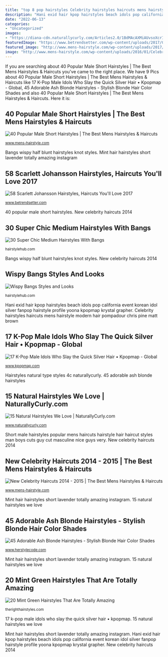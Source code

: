 ```yaml
---
title: "top 8 pop hairstyles Celebrity hairstyles haircuts mens hairstyle modern hair pompadour chris pine matt brown"
description: "Hani exid hair kpop hairstyles beach idols pop california event korean idol silver fanpop hairstyle profile yoona kpopmap krystal grapher"
date: "2022-06-13"
categories:
- "Uncategorized"
images:
- "https://diana-cdn.naturallycurly.com/Articles2.0/1BdMAcAXMiAUvsoXcrIcLJ/contentImages/9e299b5de13cae3ea26b3fabfc4ad14f/4c-styles-5.JPG"
featuredImage: "https://www.betrendsetter.com/wp-content/uploads/2017/02/scarlett-johansson-shaved-1.jpg"
featured_image: "http://www.mens-hairstyle.com/wp-content/uploads/2017/05/32.Popular-Male-Short-Hairstyles.jpg"
image: "http://www.mens-hairstyle.com/wp-content/uploads/2016/01/Celebrity-Men-Hairstyles.jpg"
---
```


If you are searching about 40 Popular Male Short Hairstyles | The Best Mens Hairstyles &amp; Haircuts you've came to the right place. We have 9 Pics about 40 Popular Male Short Hairstyles | The Best Mens Hairstyles &amp; Haircuts like 17 K-Pop Male Idols Who Slay the Quick Silver Hair • Kpopmap - Global, 45 Adorable Ash Blonde Hairstyles - Stylish Blonde Hair Color Shades and also 40 Popular Male Short Hairstyles | The Best Mens Hairstyles &amp; Haircuts. Here it is:

## 40 Popular Male Short Hairstyles | The Best Mens Hairstyles &amp; Haircuts

![40 Popular Male Short Hairstyles | The Best Mens Hairstyles &amp; Haircuts](http://www.mens-hairstyle.com/wp-content/uploads/2017/05/32.Popular-Male-Short-Hairstyles.jpg "17 k-pop male idols who slay the quick silver hair • kpopmap")

<small>www.mens-hairstyle.com</small>

Bangs wispy half blunt hairstyles knot styles. Mint hair hairstyles short lavender totally amazing instagram

## 58 Scarlett Johansson Hairstyles, Haircuts You&#039;ll Love 2017

![58 Scarlett Johansson Hairstyles, Haircuts You&#039;ll Love 2017](https://www.betrendsetter.com/wp-content/uploads/2017/02/scarlett-johansson-shaved-1.jpg "Hairstyles natural type styles 4c naturallycurly")

<small>www.betrendsetter.com</small>

40 popular male short hairstyles. New celebrity haircuts 2014

## 30 Super Chic Medium Hairstyles With Bangs

![30 Super Chic Medium Hairstyles With Bangs](https://hairstylehub.com/wp-content/uploads/2016/09/Long-Curtain-Bangs.jpg "Wispy bangs styles and looks")

<small>hairstylehub.com</small>

Bangs wispy half blunt hairstyles knot styles. New celebrity haircuts 2014

## Wispy Bangs Styles And Looks

![Wispy Bangs Styles and Looks](https://hairstylehub.com/wp-content/uploads/2019/02/Wispy-Bangs-Hairstyles-Blunt-Bangs-and-Half-Top-Knot.jpg "40 popular male short hairstyles")

<small>hairstylehub.com</small>

Hani exid hair kpop hairstyles beach idols pop california event korean idol silver fanpop hairstyle profile yoona kpopmap krystal grapher. Celebrity hairstyles haircuts mens hairstyle modern hair pompadour chris pine matt brown

## 17 K-Pop Male Idols Who Slay The Quick Silver Hair • Kpopmap - Global

![17 K-Pop Male Idols Who Slay the Quick Silver Hair • Kpopmap - Global](https://www.kpopmap.com/wp-content/uploads/2016/05/150816-EXID-Hani-California-Beach-Event-exid-EC-9D-B4-EC-97-91-EC-8A-A4-EC-95-84-EC-9D-B4-EB-94-94-38778907-1280-1920-683x1024.jpg "Hani exid hair kpop hairstyles beach idols pop california event korean idol silver fanpop hairstyle profile yoona kpopmap krystal grapher")

<small>www.kpopmap.com</small>

Hairstyles natural type styles 4c naturallycurly. 45 adorable ash blonde hairstyles

## 15 Natural Hairstyles We Love | NaturallyCurly.com

![15 Natural Hairstyles We Love | NaturallyCurly.com](https://diana-cdn.naturallycurly.com/Articles2.0/1BdMAcAXMiAUvsoXcrIcLJ/contentImages/9e299b5de13cae3ea26b3fabfc4ad14f/4c-styles-5.JPG "Ash blonde hair shades hairstyles adorable stylish credit")

<small>www.naturallycurly.com</small>

Short male hairstyles popular mens haircuts hairstyle hair haircut styles man boys cuts guy cut masculine nice guys very. New celebrity haircuts 2014

## New Celebrity Haircuts 2014 - 2015 | The Best Mens Hairstyles &amp; Haircuts

![New Celebrity Haircuts 2014 - 2015 | The Best Mens Hairstyles &amp; Haircuts](http://www.mens-hairstyle.com/wp-content/uploads/2016/01/Celebrity-Men-Hairstyles.jpg "15 natural hairstyles we love")

<small>www.mens-hairstyle.com</small>

Mint hair hairstyles short lavender totally amazing instagram. 15 natural hairstyles we love

## 45 Adorable Ash Blonde Hairstyles - Stylish Blonde Hair Color Shades

![45 Adorable Ash Blonde Hairstyles - Stylish Blonde Hair Color Shades](http://www.herstylecode.com/wp-content/uploads/2018/01/45-adorable-ash-blonde-hairstyles-stylish-blonde-hair-color-shades-ideas.jpg "Bangs wispy half blunt hairstyles knot styles")

<small>www.herstylecode.com</small>

Mint hair hairstyles short lavender totally amazing instagram. 15 natural hairstyles we love

## 20 Mint Green Hairstyles That Are Totally Amazing

![20 Mint Green Hairstyles That Are Totally Amazing](https://i0.wp.com/therighthairstyles.com/wp-content/uploads/2016/12/7-short-mint-green-and-lavender-hair.jpg?resize=500%2C573&amp;ssl=1 "Wispy bangs styles and looks")

<small>therighthairstyles.com</small>

17 k-pop male idols who slay the quick silver hair • kpopmap. 15 natural hairstyles we love

Mint hair hairstyles short lavender totally amazing instagram. Hani exid hair kpop hairstyles beach idols pop california event korean idol silver fanpop hairstyle profile yoona kpopmap krystal grapher. New celebrity haircuts 2014
